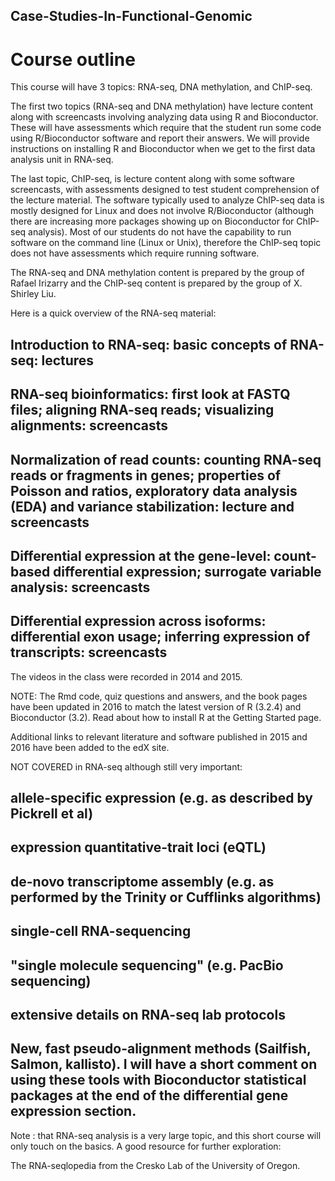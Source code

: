 ## Case-Studies-In-Functional-Genomic
# Course outline
This course will have 3 topics: RNA-seq, DNA methylation, and ChIP-seq.

The first two topics (RNA-seq and DNA methylation) have lecture content along with screencasts involving analyzing data using R and Bioconductor. These will have assessments which require that the student run some code using R/Bioconductor software and report their answers. We will provide instructions on installing R and Bioconductor when we get to the first data analysis unit in RNA-seq.

The last topic, ChIP-seq, is lecture content along with some software screencasts, with assessments designed to test student comprehension of the lecture material. The software typically used to analyze ChIP-seq data is mostly designed for Linux and does not involve R/Bioconductor (although there are increasing more packages showing up on Bioconductor for ChIP-seq analysis). Most of our students do not have the capability to run software on the command line (Linux or Unix), therefore the ChIP-seq topic does not have assessments which require running software.

The RNA-seq and DNA methylation content is prepared by the group of Rafael Irizarry and the ChIP-seq content is prepared by the group of X. Shirley Liu.

Here is a quick overview of the RNA-seq material:

## Introduction to RNA-seq: basic concepts of RNA-seq: lectures
## RNA-seq bioinformatics: first look at FASTQ files; aligning RNA-seq reads; visualizing alignments: screencasts
## Normalization of read counts: counting RNA-seq reads or fragments in genes; properties of Poisson and ratios, exploratory data analysis (EDA) and variance stabilization: lecture and screencasts
## Differential expression at the gene-level: count-based differential expression; surrogate variable analysis: screencasts
## Differential expression across isoforms: differential exon usage; inferring expression of transcripts: screencasts
The videos in the class were recorded in 2014 and 2015.

NOTE: The Rmd code, quiz questions and answers, and the book pages have been updated in 2016 to match the latest version of R (3.2.4) and Bioconductor (3.2). Read about how to install R at the Getting Started page.

Additional links to relevant literature and software published in 2015 and 2016 have been added to the edX site.

NOT COVERED in RNA-seq
although still very important:

## allele-specific expression (e.g. as described by Pickrell et al)
## expression quantitative-trait loci (eQTL)
## de-novo transcriptome assembly (e.g. as performed by the Trinity or Cufflinks algorithms)
## single-cell RNA-sequencing
## "single molecule sequencing" (e.g. PacBio sequencing)
## extensive details on RNA-seq lab protocols
## New, fast pseudo-alignment methods (Sailfish, Salmon, kallisto). I will have a short comment on using these tools with Bioconductor statistical packages at the end of the differential gene expression section. 
Note : that RNA-seq analysis is a very large topic, and this short course will only touch on the basics. A good resource for further exploration:

The RNA-seqlopedia from the Cresko Lab of the University of Oregon.
